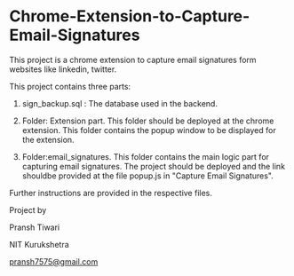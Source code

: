 # Chrome-Extension-to-Capture-Email-Signatures
This project is a chrome extension to capture email signatures form websites like linkedin, twitter.

This project contains three parts:

1) sign_backup.sql : The database used in the backend.

2) Folder: Extension part. This folder should be deployed at the chrome extension. This folder contains the popup window to be displayed for the extension.

3) Folder:email_signatures. This folder contains the main logic part for capturing email signatures. The project should be deployed and the link shouldbe provided at the file popup.js in "Capture Email Signatures".

Further instructions are provided in the respective files.

Project by

Pransh Tiwari

NIT Kurukshetra

pransh7575@gmail.com 
